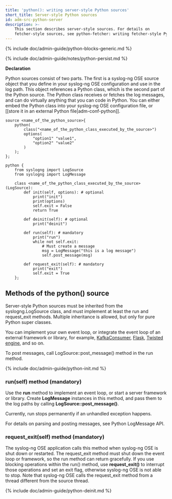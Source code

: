```yaml
---
title: 'python(): writing server-style Python sources'
short_title: Server-style Python sources
id: adm-src-python-server
description: >-
    This section describes server-style sources. For details on
    fetcher-style sources, see python-fetcher: writing fetcher-style Python sources.
---
```


{% include doc/admin-guide/python-blocks-generic.md %}

{% include doc/admin-guide/notes/python-persist.md %}

**Declaration**

Python sources consist of two parts. The first is a syslog-ng OSE source
object that you define in your syslog-ng OSE configuration and use in
the log path. This object references a Python class, which is the second
part of the Python source. The Python class receives or fetches the log
messages, and can do virtually anything that you can code in Python. You
can either embed the Python class into your syslog-ng OSE configuration
file, or [[store it in an external Python file|adm-conf-python]].

```config
source <name_of_the_python_source>{
    python(
        class("<name_of_the_python_class_executed_by_the_source>")
        options(
            "option1" "value1",
            "option2" "value2"
        )
    );
};
 
python {
    from syslogng import LogSource
    from syslogng import LogMessage

    class <name_of_the_python_class_executed_by_the_source>(LogSource):
        def init(self, options): # optional
            print("init")
            print(options)
            self.exit = False
            return True

        def deinit(self): # optional
            print("deinit")

        def run(self): # mandatory
            print("run")
            while not self.exit:
                # Must create a message
                msg = LogMessage("this is a log message")
                self.post_message(msg)

        def request_exit(self): # mandatory
            print("exit")
            self.exit = True
    };
```

## Methods of the python() source

Server-style Python sources must be inherited from the
syslogng.LogSource class, and must implement at least the run and
request_exit methods. Multiple inheritance is allowed, but only for
pure Python super classes.

You can implement your own event loop, or integrate the event loop of an
external framework or library, for example,
[KafkaConsumer](https://kafka-python.readthedocs.io/en/master/apidoc/KafkaConsumer.html),
[Flask](http://flask.pocoo.org/), [Twisted
engine](https://twistedmatrix.com/trac/), and so on.

To post messages, call LogSource::post_message() method in the run
method.

{% include doc/admin-guide/python-init.md %}

### run(self) method (mandatory)

Use the **run** method to implement an event loop, or start a server
framework or library. Create **LogMessage** instances in this method,
and pass them to the log paths by calling
**LogSource::post\_message()**.

Currently, run stops permanently if an unhandled exception happens.

For details on parsing and posting messages, see
Python LogMessage API.

### request_exit(self) method (mandatory)

The syslog-ng OSE application calls this method when syslog-ng OSE is
shut down or restarted. The request_exit method must shut down the
event loop or framework, so the run method can return gracefully. If you
use blocking operations within the run() method, use **request_exit()**
to interrupt those operations and set an exit flag, otherwise syslog-ng
OSE is not able to stop. Note that syslog-ng OSE calls the request_exit
method from a thread different from the source thread.

{% include doc/admin-guide/python-deinit.md %}
